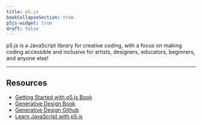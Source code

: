 ```yaml
---
title: p5.js
bookCollapseSection: true
p5js-widget: true
draft: false
---
```


p5.js is a JavaScript library for creative coding, with a focus on making coding accessible and inclusive for artists, designers, educators, beginners, and anyone else!

---

## Resources

- [Getting Started with p5.js Book](https://www.amazon.com/Make-Interactive-Graphics-JavaScript-Processing/dp/1457186772?asin=1457186772&revisionId=&format=4&depth=1)
- [Generative Design Book](http://www.generative-gestaltung.de/2/)
- [Generative Design Github](http://www.generative-gestaltung.de/2/)
- [Learn JavaScript with p5.js](https://www.amazon.com/Learn-JavaScript-p5-js-Coding-Learners/dp/1484234251)
